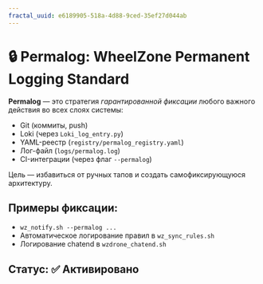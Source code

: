 ```yaml
---
fractal_uuid: e6189905-518a-4d88-9ced-35ef27d044ab
---
```

# 🔒 Permalog: WheelZone Permanent Logging Standard

**Permalog** — это стратегия *гарантированной фиксации* любого важного действия во всех слоях системы:
- Git (коммиты, push)
- Loki (через `Loki_log_entry.py`)
- YAML-реестр (`registry/permalog_registry.yaml`)
- Лог-файл (`logs/permalog.log`)
- CI-интеграции (через флаг `--permalog`)

Цель — избавиться от ручных тапов и создать самофиксирующуюся архитектуру.

## Примеры фиксации:
- `wz_notify.sh --permalog ...`
- Автоматическое логирование правил в `wz_sync_rules.sh`
- Логирование chatend в `wzdrone_chatend.sh`

## Статус: ✅ Активировано
